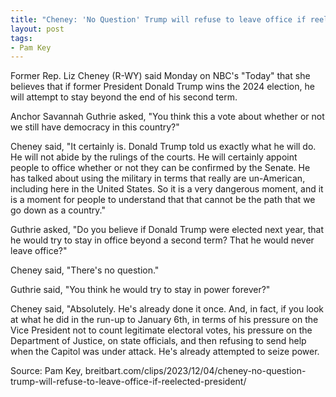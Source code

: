 ```yaml
---
title: "Cheney: 'No Question' Trump will refuse to leave office if reelected president"
layout: post
tags:
- Pam Key
---
```


Former Rep. Liz Cheney (R-WY) said Monday on NBC's "Today" that she believes that if former President Donald Trump wins the 2024 election, he will attempt to stay beyond the end of his second term.

Anchor Savannah Guthrie asked, "You think this a vote about whether or not we still have democracy in this country?"

Cheney said, "It certainly is. Donald Trump told us exactly what he will do. He will not abide by the rulings of the courts. He will certainly appoint people to office whether or not they can be confirmed by the Senate. He has talked about using the military in terms that really are un-American, including here in the United States. So it is a very dangerous moment, and it is a moment for people to understand that that cannot be the path that we go down as a country."

Guthrie asked, "Do you believe if Donald Trump were elected next year, that he would try to stay in office beyond a second term? That he would never leave office?"

Cheney said, "There's no question."

Guthrie said, "You think he would try to stay in power forever?"

Cheney said, "Absolutely. He's already done it once. And, in fact, if you look at what he did in the run-up to January 6th, in terms of his pressure on the Vice President not to count legitimate electoral votes, his pressure on the Department of Justice, on state officials, and then refusing to send help when the Capitol was under attack. He's already attempted to seize power.

Source: Pam Key, breitbart.com/clips/2023/12/04/cheney-no-question-trump-will-refuse-to-leave-office-if-reelected-president/
